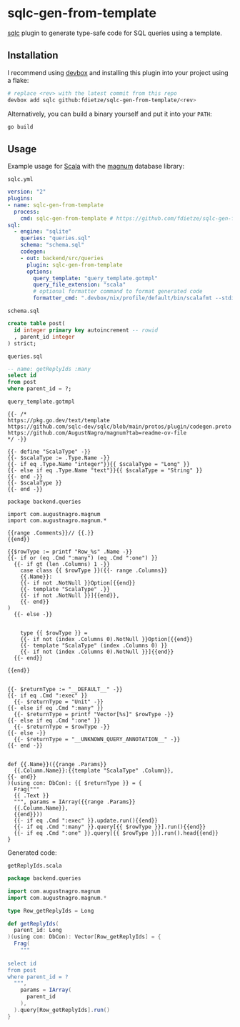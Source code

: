# sqlc-gen-from-template

[sqlc](https://sqlc.dev/) plugin to generate type-safe code for SQL queries using a template.

## Installation

I recommend using [devbox](https://www.jetpack.io/devbox) and installing this plugin into your project using a flake: 

```bash
# replace <rev> with the latest commit from this repo
devbox add sqlc github:fdietze/sqlc-gen-from-template/<rev>
```

Alternatively, you can build a binary yourself and put it into your `PATH`:

```bash
go build
```

## Usage

Example usage for [Scala](https://www.scala-lang.org/) with the [magnum](https://github.com/AugustNagro/magnum) database library:

`sqlc.yml`
```yml
version: "2"
plugins:
- name: sqlc-gen-from-template
  process:
    cmd: sqlc-gen-from-template # https://github.com/fdietze/sqlc-gen-from-template
sql:
  - engine: "sqlite"
    queries: "queries.sql"
    schema: "schema.sql"
    codegen:
    - out: backend/src/queries
      plugin: sqlc-gen-from-template
      options:
        query_template: "query_template.gotmpl"
        query_file_extension: "scala"
        # optional formatter command to format generated code
        formatter_cmd: ".devbox/nix/profile/default/bin/scalafmt --stdin"
```

`schema.sql`
```sql
create table post(
  id integer primary key autoincrement -- rowid
  , parent_id integer
) strict;

```

`queries.sql`
```sql
-- name: getReplyIds :many
select id
from post
where parent_id = ?;
```

`query_template.gotmpl`
```gotmpl
{{- /* 
https://pkg.go.dev/text/template
https://github.com/sqlc-dev/sqlc/blob/main/protos/plugin/codegen.proto
https://github.com/AugustNagro/magnum?tab=readme-ov-file
*/ -}}

{{- define "ScalaType" -}}
{{- $scalaType := .Type.Name -}}
{{- if eq .Type.Name "integer"}}{{ $scalaType = "Long" }}
{{- else if eq .Type.Name "text"}}{{ $scalaType = "String" }}
{{- end -}}
{{- $scalaType }}
{{- end -}}

package backend.queries

import com.augustnagro.magnum
import com.augustnagro.magnum.*

{{range .Comments}}// {{.}}
{{end}}

{{$rowType := printf "Row_%s" .Name -}}
{{- if or (eq .Cmd ":many") (eq .Cmd ":one") }}
  {{- if gt (len .Columns) 1 -}}
    case class {{ $rowType }}({{- range .Columns}}
    {{.Name}}:
    {{- if not .NotNull }}Option[{{end}}
    {{- template "ScalaType" .}}
    {{- if not .NotNull }}]{{end}},
    {{- end}}
)
  {{- else -}}


    type {{ $rowType }} = 
    {{- if not (index .Columns 0).NotNull }}Option[{{end}}
    {{- template "ScalaType" (index .Columns 0) }}
    {{- if not (index .Columns 0).NotNull }}]{{end}}
  {{- end}}

{{end}}


{{- $returnType := "__DEFAULT__" -}}
{{- if eq .Cmd ":exec" }}
  {{- $returnType = "Unit" -}}
{{- else if eq .Cmd ":many" }}
  {{- $returnType = printf "Vector[%s]" $rowType -}}
{{- else if eq .Cmd ":one" }}
  {{- $returnType = $rowType -}}
{{- else -}}
  {{- $returnType = "__UNKNOWN_QUERY_ANNOTATION__" -}}
{{- end -}}


def {{.Name}}({{range .Params}}
  {{.Column.Name}}:{{template "ScalaType" .Column}},
{{- end}}
)(using con: DbCon): {{ $returnType }} = {
  Frag("""
  {{ .Text }}
  """, params = IArray({{range .Params}}
  {{.Column.Name}},
  {{end}}))
  {{- if eq .Cmd ":exec" }}.update.run(){{end}}
  {{- if eq .Cmd ":many" }}.query[{{ $rowType }}].run(){{end}}
  {{- if eq .Cmd ":one" }}.query[{{ $rowType }}].run().head{{end}}
}
```

Generated code:

`getReplyIds.scala`
```scala
package backend.queries

import com.augustnagro.magnum
import com.augustnagro.magnum.*

type Row_getReplyIds = Long

def getReplyIds(
  parent_id: Long
)(using con: DbCon): Vector[Row_getReplyIds] = {
  Frag(
    """
  
select id
from post
where parent_id = ?
  """,
    params = IArray(
      parent_id
    ),
  ).query[Row_getReplyIds].run()
}
```
